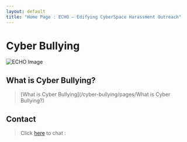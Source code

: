 ```yaml
---
layout: default
title: "Home Page : ECHO – Edifying CyberSpace Harassment Outreach"
---
```

# Cyber Bullying

<!-- ## ECHO: Edifying CyberSpace Harassment Outreach -->

![ECHO Image](/cyber-bullying/img/ECHO.png)

## What is Cyber Bullying?
> [What is Cyber Bullying](/cyber-bullying/pages/What is Cyber Bullying?)

## Contact

> Click [here](/cyber-bullying/chat) to chat :
